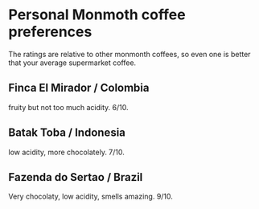 # Personal Monmoth coffee preferences

The ratings are relative to other monmonth coffees, so even one is better that your average supermarket coffee.

## Finca El Mirador / Colombia

fruity but not too much acidity. 6/10.

## Batak Toba / Indonesia

low acidity, more chocolately. 7/10.

## Fazenda do Sertao / Brazil

Very chocolaty, low acidity, smells amazing. 9/10.


